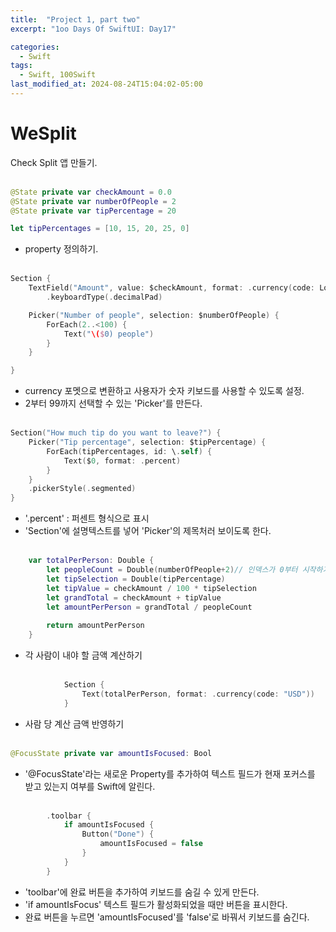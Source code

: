 ```yaml
---
title:  "Project 1, part two"
excerpt: "1oo Days Of SwiftUI: Day17"

categories:
  - Swift
tags:
  - Swift, 100Swift
last_modified_at: 2024-08-24T15:04:02-05:00
---
```

# WeSplit
Check Split 앱 만들기.<br><br>

```swift
@State private var checkAmount = 0.0
@State private var numberOfPeople = 2
@State private var tipPercentage = 20

let tipPercentages = [10, 15, 20, 25, 0]
```
- property 정의하기.<br><br>

```swift
Section {
    TextField("Amount", value: $checkAmount, format: .currency(code: Locale.current.currency?.identifier ?? "USD"))
        .keyboardType(.decimalPad)

    Picker("Number of people", selection: $numberOfPeople) {
        ForEach(2..<100) {
            Text("\($0) people")
        }
    }

}
```
- currency 포멧으로 변환하고 사용자가 숫자 키보드를 사용할 수 있도록 설정.
- 2부터 99까지 선택할 수 있는 'Picker'를 만든다. <br><br>

```swift
Section("How much tip do you want to leave?") {
    Picker("Tip percentage", selection: $tipPercentage) {
        ForEach(tipPercentages, id: \.self) {
            Text($0, format: .percent)
        }
    }
    .pickerStyle(.segmented)
}
```
- '.percent' : 퍼센트 형식으로 표시
- 'Section'에 설명텍스트를 넣어 'Picker'의 제목처러 보이도록 한다.<br><br>

```swift
    var totalPerPerson: Double {
        let peopleCount = Double(numberOfPeople+2)// 인덱스가 0부터 시작하기 때문에+2
        let tipSelection = Double(tipPercentage)
        let tipValue = checkAmount / 100 * tipSelection
        let grandTotal = checkAmount + tipValue
        let amountPerPerson = grandTotal / peopleCount
        
        return amountPerPerson
    }
```
- 각 사람이 내야 할 금액 계산하기<br><br>

```swift
            Section {
                Text(totalPerPerson, format: .currency(code: "USD"))
            }
```
- 사람 당 계산 금액 반영하기<br><br>

```swift
@FocusState private var amountIsFocused: Bool
```
- '@FocusState'라는 새로운 Property를 추가하여 텍스트 필드가 현재 포커스를 받고 있는지 여부를 Swift에 알린다. <br><br>

```swift
        .toolbar {
            if amountIsFocused {
                Button("Done") {
                    amountIsFocused = false
                }
            }
        }
```
- 'toolbar'에 완료 버튼을 추가하여 키보드를 숨길 수 있게 만든다.
- 'if amountIsFocus' 텍스트 필드가 활성화되었을 때만 버튼을 표시한다.
- 완료 버튼을 누르면 'amountIsFocused'를 'false'로 바꿔서 키보드를 숨긴다.
